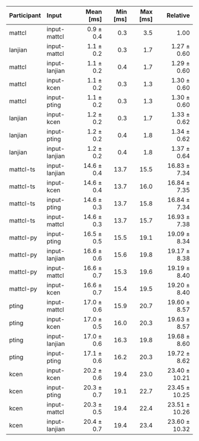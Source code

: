 | Participant | Input | Mean [ms] | Min [ms] | Max [ms] | Relative |
|:---|:---|---:|---:|---:|---:|
| mattcl | input-mattcl | 0.9 ± 0.4 | 0.3 | 3.5 | 1.00 |
| lanjian | input-mattcl | 1.1 ± 0.2 | 0.3 | 1.7 | 1.27 ± 0.60 |
| mattcl | input-lanjian | 1.1 ± 0.2 | 0.4 | 1.7 | 1.29 ± 0.60 |
| mattcl | input-kcen | 1.1 ± 0.2 | 0.3 | 1.3 | 1.30 ± 0.60 |
| mattcl | input-pting | 1.1 ± 0.2 | 0.3 | 1.3 | 1.30 ± 0.60 |
| lanjian | input-kcen | 1.2 ± 0.2 | 0.3 | 1.7 | 1.33 ± 0.62 |
| lanjian | input-pting | 1.2 ± 0.2 | 0.4 | 1.8 | 1.34 ± 0.62 |
| lanjian | input-lanjian | 1.2 ± 0.2 | 0.4 | 1.8 | 1.37 ± 0.64 |
| mattcl-ts | input-lanjian | 14.6 ± 0.4 | 13.7 | 15.5 | 16.83 ± 7.34 |
| mattcl-ts | input-kcen | 14.6 ± 0.4 | 13.7 | 16.0 | 16.84 ± 7.35 |
| mattcl-ts | input-pting | 14.6 ± 0.3 | 13.7 | 15.8 | 16.84 ± 7.34 |
| mattcl-ts | input-mattcl | 14.6 ± 0.3 | 13.7 | 15.7 | 16.93 ± 7.38 |
| mattcl-py | input-pting | 16.5 ± 0.5 | 15.5 | 19.1 | 19.09 ± 8.34 |
| mattcl-py | input-lanjian | 16.6 ± 0.6 | 15.6 | 19.8 | 19.17 ± 8.38 |
| mattcl-py | input-mattcl | 16.6 ± 0.7 | 15.3 | 19.6 | 19.19 ± 8.40 |
| mattcl-py | input-kcen | 16.6 ± 0.7 | 15.4 | 19.5 | 19.20 ± 8.40 |
| pting | input-mattcl | 17.0 ± 0.6 | 15.9 | 20.7 | 19.60 ± 8.57 |
| pting | input-kcen | 17.0 ± 0.5 | 16.0 | 20.3 | 19.63 ± 8.57 |
| pting | input-lanjian | 17.0 ± 0.6 | 16.3 | 19.8 | 19.68 ± 8.60 |
| pting | input-pting | 17.1 ± 0.6 | 16.2 | 20.3 | 19.72 ± 8.62 |
| kcen | input-kcen | 20.2 ± 0.6 | 19.4 | 23.0 | 23.40 ± 10.21 |
| kcen | input-pting | 20.3 ± 0.7 | 19.1 | 22.7 | 23.45 ± 10.25 |
| kcen | input-mattcl | 20.3 ± 0.5 | 19.4 | 22.4 | 23.51 ± 10.26 |
| kcen | input-lanjian | 20.4 ± 0.7 | 19.4 | 23.4 | 23.60 ± 10.32 |

